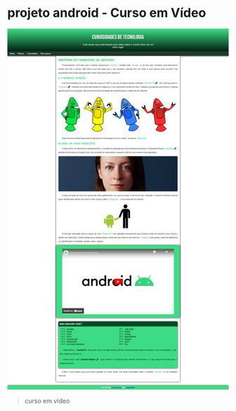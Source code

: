 # projeto android - Curso em Vídeo
                      
![preview](imagens/projeto-android.png)

> curso em vídeo
